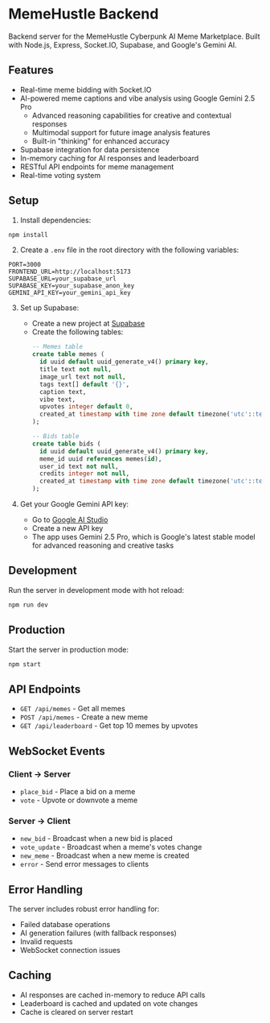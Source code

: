 # MemeHustle Backend

Backend server for the MemeHustle Cyberpunk AI Meme Marketplace. Built with Node.js, Express, Socket.IO, Supabase, and Google's Gemini AI.

## Features

- Real-time meme bidding with Socket.IO
- AI-powered meme captions and vibe analysis using Google Gemini 2.5 Pro
  - Advanced reasoning capabilities for creative and contextual responses
  - Multimodal support for future image analysis features
  - Built-in "thinking" for enhanced accuracy
- Supabase integration for data persistence
- In-memory caching for AI responses and leaderboard
- RESTful API endpoints for meme management
- Real-time voting system

## Setup

1. Install dependencies:
```bash
npm install
```

2. Create a `.env` file in the root directory with the following variables:
```env
PORT=3000
FRONTEND_URL=http://localhost:5173
SUPABASE_URL=your_supabase_url
SUPABASE_KEY=your_supabase_anon_key
GEMINI_API_KEY=your_gemini_api_key
```

3. Set up Supabase:
   - Create a new project at [Supabase](https://supabase.com)
   - Create the following tables:
     ```sql
     -- Memes table
     create table memes (
       id uuid default uuid_generate_v4() primary key,
       title text not null,
       image_url text not null,
       tags text[] default '{}',
       caption text,
       vibe text,
       upvotes integer default 0,
       created_at timestamp with time zone default timezone('utc'::text, now())
     );

     -- Bids table
     create table bids (
       id uuid default uuid_generate_v4() primary key,
       meme_id uuid references memes(id),
       user_id text not null,
       credits integer not null,
       created_at timestamp with time zone default timezone('utc'::text, now())
     );
     ```

4. Get your Google Gemini API key:
   - Go to [Google AI Studio](https://aistudio.google.com/app/apikey)
   - Create a new API key
   - The app uses Gemini 2.5 Pro, which is Google's latest stable model for advanced reasoning and creative tasks

## Development

Run the server in development mode with hot reload:
```bash
npm run dev
```

## Production

Start the server in production mode:
```bash
npm start
```

## API Endpoints

- `GET /api/memes` - Get all memes
- `POST /api/memes` - Create a new meme
- `GET /api/leaderboard` - Get top 10 memes by upvotes

## WebSocket Events

### Client -> Server
- `place_bid` - Place a bid on a meme
- `vote` - Upvote or downvote a meme

### Server -> Client
- `new_bid` - Broadcast when a new bid is placed
- `vote_update` - Broadcast when a meme's votes change
- `new_meme` - Broadcast when a new meme is created
- `error` - Send error messages to clients

## Error Handling

The server includes robust error handling for:
- Failed database operations
- AI generation failures (with fallback responses)
- Invalid requests
- WebSocket connection issues

## Caching

- AI responses are cached in-memory to reduce API calls
- Leaderboard is cached and updated on vote changes
- Cache is cleared on server restart 